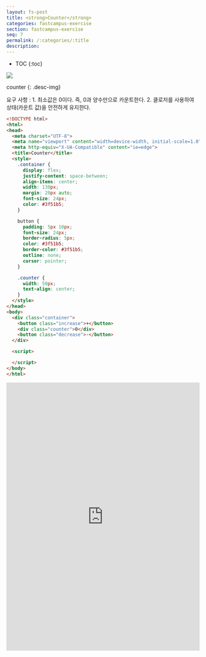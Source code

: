 ```yaml
---
layout: fs-post
title: <strong>Counter</strong>
categories: fastcampus-exercise
section: fastcampus-exercise
seq: 7
permalink: /:categories/:title
description:
---
```


* TOC
{:toc}

![](/assets/fs-images/exercise/counter.gif)

counter
{: .desc-img}

요구 사항
: 1. 최소값은 0이다. 즉, 0과 양수만으로 카운트한다.
2. 클로저를 사용하여 상태(카운트 값)을 안전하게 유지한다.

```html
<!DOCTYPE html>
<html>
<head>
  <meta charset="UTF-8">
  <meta name="viewport" content="width=device-width, initial-scale=1.0">
  <meta http-equiv="X-UA-Compatible" content="ie=edge">
  <title>Counter</title>
  <style>
    .container {
      display: flex;
      justify-content: space-between;
      align-items: center;
      width: 130px;
      margin: 20px auto;
      font-size: 24px;
      color: #3f51b5;
    }

    button {
      padding: 5px 10px;
      font-size: 24px;
      border-radius: 5px;
      color: #3f51b5;
      border-color: #3f51b5;
      outline: none;
      cursor: pointer;
    }

    .counter {
      width: 50px;
      text-align: center;
    }
  </style>
</head>
<body>
  <div class="container">
    <button class="increase">+</button>
    <div class="counter">0</div>
    <button class="decrease">-</button>
  </div>

  <script>

  </script>
</body>
</html>
```
<!--
    const $increase = document.querySelector('.increase');
    const $decrease = document.querySelector('.decrease');

    const counter = (function () {
      let num = 0;
      const $counter = document.querySelector('.counter');

      const render = n => { $counter.textContent = n; };

      return {
        increase() {
          render(++num);
        },
        decrease() {
          if (num <= 0) return;
          render(--num);
        }
      };
    }());

    $increase.onclick = counter.increase;
    $decrease.onclick = counter.decrease;
-->

<iframe src="https://stackblitz.com/edit/angular-counter-exam?ctl=1&embed=1&hideNavigation=1&file=src/app/counter/counter.component.ts" frameborder="0" width="100%" height="700"></iframe>
